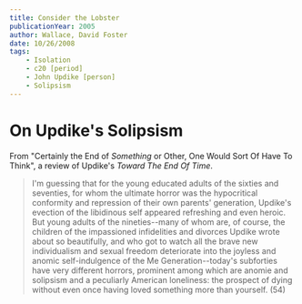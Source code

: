 ```yaml
---
title: Consider the Lobster
publicationYear: 2005
author: Wallace, David Foster
date: 10/26/2008
tags:
    - Isolation
    - c20 [period]
    - John Updike [person]
    - Solipsism
---
```


# On Updike's Solipsism

From "Certainly the End of _Something_ or Other, One Would Sort Of Have To Think", a review of Updike's _Toward The End Of Time_.

> I'm guessing that for the young educated adults of the sixties and seventies, for whom the ultimate horror was the hypocritical conformity and repression of their own parents' generation, Updike's evection of the libidinous self appeared refreshing and even heroic.  But young adults of the nineties--many of whom are, of course, the children of the impassioned infidelities and divorces Updike wrote about so beautifully, and who got to watch all the brave new individualism and sexual freedom deteriorate into the joyless and anomic self-indulgence of the Me Generation--today's subforties have very different horrors, prominent among which are anomie and solipsism and a peculiarly American loneliness: the prospect of dying without even once having loved something more than yourself.  (54)
